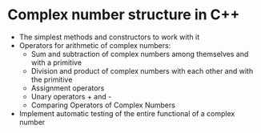 Complex number structure in C++
===
 - The simplest methods and constructors to work with it
 - Operators for arithmetic of complex numbers:
   - Sum and subtraction of complex numbers among themselves and with a primitive
   - Division and product of complex numbers with each other and with the primitive
   - Assignment operators
   - Unary operators + and -
   - Comparing Operators of Complex Numbers
 - Implement automatic testing of the entire functional of a complex number
